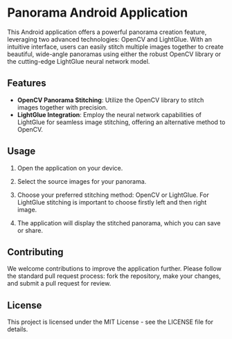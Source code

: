 # Panorama Android Application

This Android application offers a powerful panorama creation feature, leveraging two advanced technologies: OpenCV and LightGlue. With an intuitive interface, users can easily stitch multiple images together to create beautiful, wide-angle panoramas using either the robust OpenCV library or the cutting-edge LightGlue neural network model.

## Features

- **OpenCV Panorama Stitching**: Utilize the OpenCV library to stitch images together with precision.
- **LightGlue Integration**: Employ the neural network capabilities of LightGlue for seamless image stitching, offering an alternative method to OpenCV.

## Usage

1. Open the application on your device.

2. Select the source images for your panorama.

3. Choose your preferred stitching method: OpenCV or LightGlue. For LightGlue stitching is important to choose firstly left and then right image.

5. The application will display the stitched panorama, which you can save or share.

## Contributing

We welcome contributions to improve the application further. Please follow the standard pull request process: fork the repository, make your changes, and submit a pull request for review.

## License

This project is licensed under the MIT License - see the LICENSE file for details.



